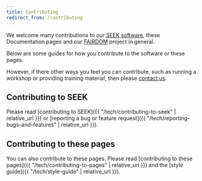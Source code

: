 ```yaml
---
title: Contributing
redirect_from: /contributing
---
```


We welcome many contributions to our [SEEK software](https://seek4science.org), these Documentation pages and our [FAIRDOM](https://fair-dom.org) project in general.

Below are some guides for how you contribute to the software or these pages.

However, if there other ways you feel you can contribute, such as running a workshop or providing training material, then please [contact us](https://fair-dom.org/contact).

## Contributing to SEEK

Please read [contributing to SEEK]({{ "/tech/contributing-to-seek" | relative_url }}) or [reporting a bug or feature request]({{ "/tech/reporting-bugs-and-features" | relative_url }}).


## Contributing to these pages

You can also contribute to these pages.
Please read [contributing to these pages]({{ "/tech/contributing-to-pages" | relative_url }}) and the [style guide]({{ "/tech/style-guide" | relative_url }}).
